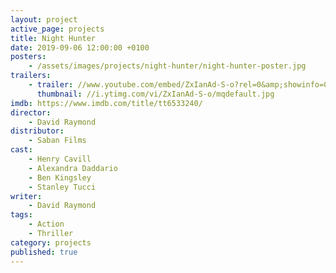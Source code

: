 ```yaml
---
layout: project
active_page: projects
title: Night Hunter
date: 2019-09-06 12:00:00 +0100
posters:
    - /assets/images/projects/night-hunter/night-hunter-poster.jpg
trailers:
    - trailer: //www.youtube.com/embed/ZxIanAd-S-o?rel=0&amp;showinfo=0
      thumbnail: //i.ytimg.com/vi/ZxIanAd-S-o/mqdefault.jpg
imdb: https://www.imdb.com/title/tt6533240/
director:
    - David Raymond
distributor:
    - Saban Films
cast:
    - Henry Cavill
    - Alexandra Daddario
    - Ben Kingsley
    - Stanley Tucci
writer:
    - David Raymond
tags:
    - Action
    - Thriller
category: projects
published: true
---
```

